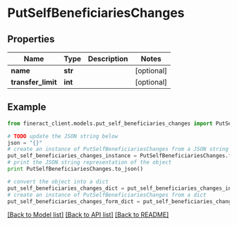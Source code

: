 # PutSelfBeneficiariesChanges


## Properties

Name | Type | Description | Notes
------------ | ------------- | ------------- | -------------
**name** | **str** |  | [optional] 
**transfer_limit** | **int** |  | [optional] 

## Example

```python
from fineract_client.models.put_self_beneficiaries_changes import PutSelfBeneficiariesChanges

# TODO update the JSON string below
json = "{}"
# create an instance of PutSelfBeneficiariesChanges from a JSON string
put_self_beneficiaries_changes_instance = PutSelfBeneficiariesChanges.from_json(json)
# print the JSON string representation of the object
print PutSelfBeneficiariesChanges.to_json()

# convert the object into a dict
put_self_beneficiaries_changes_dict = put_self_beneficiaries_changes_instance.to_dict()
# create an instance of PutSelfBeneficiariesChanges from a dict
put_self_beneficiaries_changes_form_dict = put_self_beneficiaries_changes.from_dict(put_self_beneficiaries_changes_dict)
```
[[Back to Model list]](../README.md#documentation-for-models) [[Back to API list]](../README.md#documentation-for-api-endpoints) [[Back to README]](../README.md)


